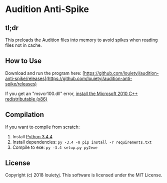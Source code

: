# Audition Anti-Spike

## tl;dr

This preloads the Audition files into memory to avoid spikes when reading files not in cache.

## How to Use

Download and run the program here: [https://github.com/louietyj/audition-anti-spike/releases](https://github.com/louietyj/audition-anti-spike/releases)

If you get an "msvcr100.dll" error, [install the Microsoft 2010 C++ redistributable (x86)](http://www.microsoft.com/en-us/download/details.aspx?id=5555)

## Compilation

If you want to compile from scratch:

1. Install [Python 3.4.4](https://www.python.org/downloads/release/python-344/)
1. Install dependencies: `py -3.4 -m pip install -r requirements.txt`
1. Compile to exe: `py -3.4 setup.py py2exe`

## License

Copyright (c) 2018 louietyj. This software is licensed under the MIT License.
